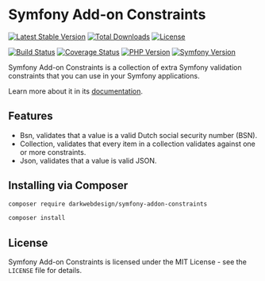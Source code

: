 # Symfony Add-on Constraints

[![Latest Stable Version](https://poser.pugx.org/darkwebdesign/symfony-addon-constraints/v/stable?format=flat)](https://packagist.org/packages/darkwebdesign/symfony-addon-constraints)
[![Total Downloads](https://poser.pugx.org/darkwebdesign/symfony-addon-constraints/downloads?format=flat)](https://packagist.org/packages/darkwebdesign/symfony-addon-constraints)
[![License](https://poser.pugx.org/darkwebdesign/symfony-addon-constraints/license?format=flat)](https://packagist.org/packages/darkwebdesign/symfony-addon-constraints)

[![Build Status](https://travis-ci.com/darkwebdesign/symfony-addon-constraints.svg?branch=5.0)](https://travis-ci.com/darkwebdesign/symfony-addon-constraints?branch=5.0)
[![Coverage Status](https://codecov.io/gh/darkwebdesign/symfony-addon-constraints/branch/5.0/graph/badge.svg)](https://codecov.io/gh/darkwebdesign/symfony-addon-constraints)
[![PHP Version](https://img.shields.io/badge/php-7.2%2B-777BB3.svg)](https://php.net/)
[![Symfony Version](https://img.shields.io/badge/symfony-5.0-93C74B.svg)](https://symfony.com/)

Symfony Add-on Constraints is a collection of extra Symfony validation constraints that you can use in your Symfony
applications.

Learn more about it in its [documentation](https://github.com/darkwebdesign/symfony-addon-pack/blob/5.0/doc/reference/constraints/index.md).

## Features

* Bsn, validates that a value is a valid Dutch social security number (BSN).
* Collection, validates that every item in a collection validates against one or more constraints.
* Json, validates that a value is valid JSON.

## Installing via Composer

```bash
composer require darkwebdesign/symfony-addon-constraints
```

```bash
composer install
```

## License

Symfony Add-on Constraints is licensed under the MIT License - see the `LICENSE` file for details.
